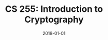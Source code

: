 ---
title: "CS 255: Introduction to Cryptography"
collection: teaching
excerpt: '_Cryptography is an indispensable tool for protecting information in computer systems\. This course explains the inner workings of cryptographic primitives and how to correctly use them\._'
date: 2018-01-01
---